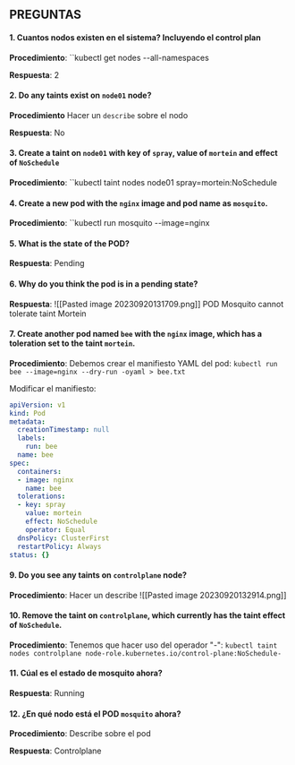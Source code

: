 ## PREGUNTAS
#### 1. Cuantos nodos existen en el sistema? Incluyendo el control plan
**Procedimiento**:
``kubectl get nodes --all-namespaces

**Respuesta**:
2

#### 2. Do any taints exist on `node01` node?
**Procedimiento**
Hacer un ``describe`` sobre el nodo

**Respuesta**:
No

#### 3. Create a taint on `node01` with key of `spray`, value of `mortein` and effect of `NoSchedule`
**Procedimiento**:
``kubectl taint nodes node01 spray=mortein:NoSchedule


#### 4. Create a new pod with the `nginx` image and pod name as `mosquito`.
**Procedimiento**:
``kubectl run mosquito --image=nginx

#### 5. What is the state of the POD?
**Respuesta**:
Pending

#### 6. Why do you think the pod is in a pending state?
**Respuesta**:
![[Pasted image 20230920131709.png]]
POD Mosquito cannot tolerate taint Mortein

#### 7. Create another pod named `bee` with the `nginx` image, which has a toleration set to the taint `mortein`.
**Procedimiento**:
Debemos crear el manifiesto YAML del pod:
``kubectl run bee --image=nginx --dry-run -oyaml > bee.txt``

Modificar el manifiesto:
```yaml
apiVersion: v1
kind: Pod
metadata:
  creationTimestamp: null
  labels:
    run: bee
  name: bee
spec:
  containers:
  - image: nginx
    name: bee
  tolerations:
  - key: spray
    value: mortein
    effect: NoSchedule
    operator: Equal
  dnsPolicy: ClusterFirst
  restartPolicy: Always
status: {}
```


#### 9. Do you see any taints on `controlplane` node?
**Procedimiento**:
Hacer un describe
![[Pasted image 20230920132914.png]]

#### 10. Remove the taint on `controlplane`, which currently has the taint effect of `NoSchedule`.
**Procedimiento**:
Tenemos que hacer uso del operador "-":
``kubectl taint nodes controlplane node-role.kubernetes.io/control-plane:NoSchedule-``

#### 11. Cúal es el estado de mosquito ahora?
**Respuesta**:
Running

#### 12. ¿En qué nodo está el POD ``mosquito`` ahora?
**Procedimiento**:
Describe sobre el pod

**Respuesta**:
Controlplane